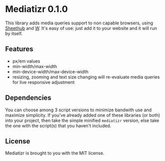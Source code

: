 Mediatizr 0.1.0
===============

This library adds media queries support to non capable browsers, using [Sheethub](https://github.com/pyrsmk/Sheethub) and [W](https://github.com/pyrsmk/W). It's easy of use: just add it to your website and it will run by itself.

Features
--------

- px/em values
- min-width/max-width
- min-device-width/max-device-width
- resizing, zooming and text size changing will re-evaluate media queries for live responsive adjustment

Dependencies
------------

You can choose among 3 script versions to minimize bandwith use and maximize simplicity. If you've already added one of these libraries (or both) into your project, then take the simple minified `mediatizr` version, else take the one with the script(s) that you haven't included.

License
-------

Mediatizr is brought to you with the MIT license.